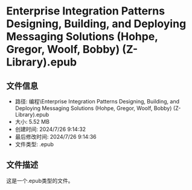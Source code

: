 ﻿# Enterprise Integration Patterns Designing, Building, and Deploying Messaging Solutions (Hohpe, Gregor, Woolf, Bobby) (Z-Library).epub

## 文件信息
- 路径: 编程\Enterprise Integration Patterns Designing, Building, and Deploying Messaging Solutions (Hohpe, Gregor, Woolf, Bobby) (Z-Library).epub
- 大小: 5.52 MB
- 创建时间: 2024/7/26 9:14:32
- 最后修改时间: 2024/7/26 9:14:36
- 文件类型: .epub

## 文件描述
这是一个.epub类型的文件。

